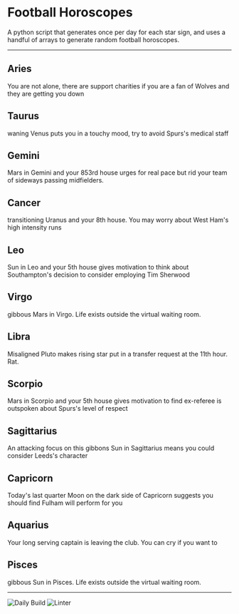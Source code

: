 # Football Horoscopes

A python script that generates once per day for each star sign, and uses a handful of arrays to generate random football horoscopes.

---

<!-- horoscopes_item starts -->
<h2>Aries</h2><p>You are not alone, there are support charities if you are a fan of Wolves and they are getting you down</p><h2>Taurus</h2><p>waning Venus puts you in a touchy mood, try to avoid Spurs's medical staff</p><h2>Gemini</h2><p>Mars in Gemini and your 853rd house urges for real pace but rid your team of sideways passing midfielders.</p><h2>Cancer</h2><p>transitioning Uranus and your 8th house. You may worry about West Ham's high intensity runs</p><h2>Leo</h2><p>Sun in Leo and your 5th house gives motivation to think about Southampton's decision to consider employing Tim Sherwood</p><h2>Virgo</h2><p>gibbous Mars in Virgo. Life exists outside the virtual waiting room.</p><h2>Libra</h2><p>Misaligned Pluto makes rising star put in a transfer request at the 11th hour. Rat.</p><h2>Scorpio</h2><p>Mars in Scorpio and your 5th house gives motivation to find ex-referee is outspoken about Spurs's level of respect</p><h2>Sagittarius</h2><p>An attacking focus on this gibbons Sun in Sagittarius means you could consider Leeds's character</p><h2>Capricorn</h2><p>Today's last quarter Moon on the dark side of Capricorn suggests you should find Fulham will perform for you</p><h2>Aquarius</h2><p>Your long serving captain is leaving the club. You can cry if you want to</p><h2>Pisces</h2><p>gibbous Sun in Pisces. Life exists outside the virtual waiting room.</p>
<!-- horoscopes_item ends -->

---

![Daily Build](https://github.com/MatBenfield/horofootball.thechels.uk/workflows/Daily%20Build/badge.svg) ![Linter](https://github.com/MatBenfield/horofootball.thechels.uk/workflows/Linter/badge.svg)
